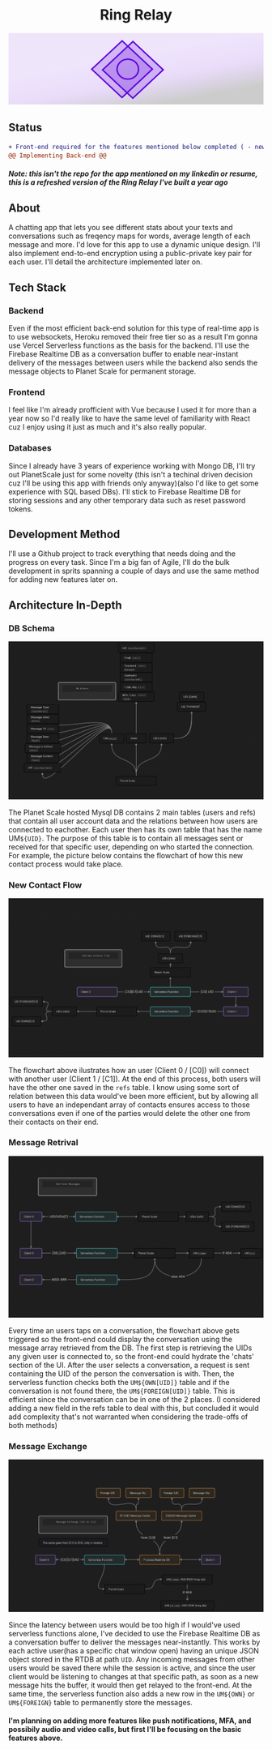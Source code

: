 <h1 align="center">Ring Relay</h1>

<p align="center">
  <img src="/src/visual_assets/logof.svg"></img>
</p>

## Status
```diff
+ Front-end required for the features mentioned below completed ( - new contacts)
@@ Implementing Back-end @@
```

##### Note: this isn't the repo for the app mentioned on my linkedin or resume, this is a refreshed version of the Ring Relay I've built a year ago

## About

A chatting app that lets you see different stats about your texts and conversations such as freqency maps for words, average length of each message and more. I'd love for this app to use a dynamic unique design. I'll also implement end-to-end encryption using a public-private key pair for each user. I'll detail the architecture implemented later on.

## Tech Stack

### Backend

Even if the most efficient back-end solution for this type of real-time app is to use websockets, Heroku removed their free tier so as a result I'm gonna use Vercel Serverless functions as the basis for the backend. I'll use the Firebase Realtime DB as a conversation buffer to enable near-instant delivery of the messages between users while the backend also sends the message objects to Planet Scale for permanent storage. 

### Frontend

I feel like I'm already profficient with Vue because I used it for more than a year now so I'd really like to have the same level of familiarity with React cuz I enjoy using it just as much and it's also really popular.

### Databases

Since I already have 3 years of experience working with Mongo DB, I'll try out PlanetScale just for some novelty (this isn't a techinal driven decision cuz I'll be using this app with friends only anyway)(also I'd like to get some experience with SQL based DBs). I'll stick to Firebase Realtime DB for storing sessions and any other temporary data such as reset password tokens.

## Development Method

I'll use a Github project to track everything that needs doing and the progress on every task. Since I'm a big fan of Agile, I'll do the bulk development in sprits spanning a couple of days and use the same method for adding new features later on.

## Architecture In-Depth

### DB Schema
<p align="center">
  <img src="/docs/Ring Relay Architecture(DB Schema).png"></img>
</p>

The Planet Scale hosted Mysql DB contains 2 main tables (users and refs) that contain all user account data and the relations between how users are connected to eachother. Each user then has its own table that has the name UM`${UID}`. The purpose of this table is to contain all messages sent or received for that specific user, depending on who started the connection. For example, the picture below contains the flowchart of how this new contact process would take place.

### New Contact Flow
<p align="center">
  <img src="/docs/Ring Relay Architecture (New Contact Flow).png"></img>
</p>

The flowchart above ilustrates how an user (Client 0 / [C0]) will connect with another user (Client 1 / [C1]). At the end of this process, both users will have the other one saved in the `refs` table. I know using some sort of relation between this data would've been more efficient, but by allowing all users to have an independant array of contacts ensures access to those conversations even if one of the parties would delete the other one from their contacts on their end. 

### Message Retrival
<p align="center">
  <img src="/docs/Ring Relay Architecture (Retrieve Messages).png"></img>
</p>

Every time an users taps on a conversation, the flowchart above gets triggered so the front-end could display the conversation using the message array retrieved from the DB. The first step is retrieving the UIDs any given user is connected to, so the front-end could hydrate the 'chats' section of the UI. After the user selects a conversation, a request is sent containing the UID of the person the conversation is with. Then, the serverless function checks both the `UM${OWN[UID]}` table and if the conversation is not found there, the `UM${FOREIGN[UID]}` table. This is efficient since the conversation can be in one of the 2 places. (I considered adding a new field in the refs table to deal with this, but concluded it would add complexity that's not warranted when considering the trade-offs of both methods) 

### Message Exchange
<p align="center">
  <img src="/docs/Ring Relay Architecture (Message Exchange).png"></img>
</p>

Since the latency between users would be too high if I would've used serverless functions alone, I've decided to use the Firebase Realtime DB as a conversation buffer to deliver the messages near-instantly. This works by each active user(has a specific chat window open) having an unique JSON object stored in the RTDB at path `UID`. Any incoming messages from other users would be saved there while the session is active, and since the user client would be listening to changes at that specific path, as soon as a new message hits the buffer, it would then get relayed to the front-end. At the same time, the serverless function also adds a new row in the `UM${OWN}` or `UM${FOREIGN}` table to permanently store the messages.

#### I'm planning on adding more features like push notifications, MFA, and possibily audio and video calls, but first I'll be focusing on the basic features above.

